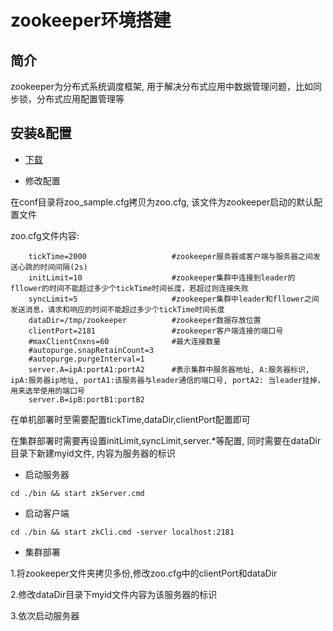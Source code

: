 # zookeeper环境搭建 #

## 简介 ##

zookeeper为分布式系统调度框架, 用于解决分布式应用中数据管理问题，比如同步锁，分布式应用配置管理等

## 安装&配置 ##

+ [下载](http://mirror.bit.edu.cn/apache/zookeeper/stable/zookeeper-3.4.6.tar.gz)

+ 修改配置

在conf目录将zoo_sample.cfg拷贝为zoo.cfg, 该文件为zookeeper启动的默认配置文件

zoo.cfg文件内容:
```
	tickTime=2000					#zookeeper服务器或客户端与服务器之间发送心跳的时间间隔(2s)
	initLimit=10					#zookeeper集群中连接到leader的fllower的时间不能超过多少个tickTime时间长度，若超过则连接失败
	syncLimit=5						#zookeeper集群中leader和fllower之间发送消息，请求和响应的时间不能超过多少个tickTime时间长度
	dataDir=/tmp/zookeeper			#zookeeper数据存放位置
	clientPort=2181					#zookeeper客户端连接的端口号
	#maxClientCnxns=60				#最大连接数量
	#autopurge.snapRetainCount=3
	#autopurge.purgeInterval=1
	server.A=ipA:portA1:portA2		#表示集群中服务器地址, A:服务器标识, ipA:服务器ip地址, portA1:该服务器与leader通信的端口号, portA2: 当leader挂掉，用来选举使用的端口号
	server.B=ipB:portB1:portB2
```

在单机部署时至需要配置tickTime,dataDir,clientPort配置即可

在集群部署时需要再设置initLimit,syncLimit,server.*等配置, 同时需要在dataDir目录下新建myid文件, 内容为服务器的标识

+ 启动服务器

`cd ./bin && start zkServer.cmd`

+ 启动客户端

`cd ./bin && start zkCli.cmd -server localhost:2181`

+ 集群部署

1.将zookeeper文件夹拷贝多份,修改zoo.cfg中的clientPort和dataDir

2.修改dataDir目录下myid文件内容为该服务器的标识

3.依次启动服务器

